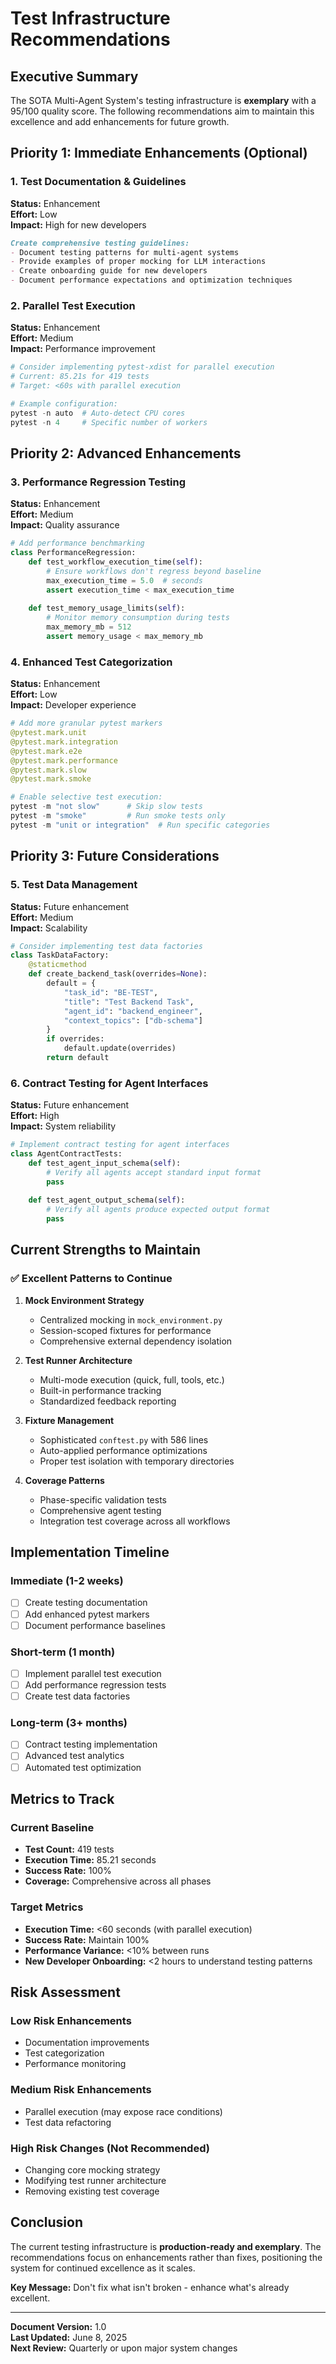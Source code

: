 # Test Infrastructure Recommendations

## Executive Summary
The SOTA Multi-Agent System's testing infrastructure is **exemplary** with a 95/100 quality score. The following recommendations aim to maintain this excellence and add enhancements for future growth.

## Priority 1: Immediate Enhancements (Optional)

### 1. Test Documentation & Guidelines
**Status:** Enhancement  
**Effort:** Low  
**Impact:** High for new developers

```markdown
Create comprehensive testing guidelines:
- Document testing patterns for multi-agent systems
- Provide examples of proper mocking for LLM interactions  
- Create onboarding guide for new developers
- Document performance expectations and optimization techniques
```

### 2. Parallel Test Execution
**Status:** Enhancement  
**Effort:** Medium  
**Impact:** Performance improvement

```python
# Consider implementing pytest-xdist for parallel execution
# Current: 85.21s for 419 tests
# Target: <60s with parallel execution

# Example configuration:
pytest -n auto  # Auto-detect CPU cores
pytest -n 4     # Specific number of workers
```

## Priority 2: Advanced Enhancements

### 3. Performance Regression Testing
**Status:** Enhancement  
**Effort:** Medium  
**Impact:** Quality assurance

```python
# Add performance benchmarking
class PerformanceRegression:
    def test_workflow_execution_time(self):
        # Ensure workflows don't regress beyond baseline
        max_execution_time = 5.0  # seconds
        assert execution_time < max_execution_time
        
    def test_memory_usage_limits(self):
        # Monitor memory consumption during tests
        max_memory_mb = 512
        assert memory_usage < max_memory_mb
```

### 4. Enhanced Test Categorization
**Status:** Enhancement  
**Effort:** Low  
**Impact:** Developer experience

```python
# Add more granular pytest markers
@pytest.mark.unit
@pytest.mark.integration  
@pytest.mark.e2e
@pytest.mark.performance
@pytest.mark.slow
@pytest.mark.smoke

# Enable selective test execution:
pytest -m "not slow"      # Skip slow tests
pytest -m "smoke"         # Run smoke tests only
pytest -m "unit or integration"  # Run specific categories
```

## Priority 3: Future Considerations

### 5. Test Data Management
**Status:** Future enhancement  
**Effort:** Medium  
**Impact:** Scalability

```python
# Consider implementing test data factories
class TaskDataFactory:
    @staticmethod
    def create_backend_task(overrides=None):
        default = {
            "task_id": "BE-TEST",
            "title": "Test Backend Task",
            "agent_id": "backend_engineer",
            "context_topics": ["db-schema"]
        }
        if overrides:
            default.update(overrides)
        return default
```

### 6. Contract Testing for Agent Interfaces
**Status:** Future enhancement  
**Effort:** High  
**Impact:** System reliability

```python
# Implement contract testing for agent interfaces
class AgentContractTests:
    def test_agent_input_schema(self):
        # Verify all agents accept standard input format
        pass
        
    def test_agent_output_schema(self):
        # Verify all agents produce expected output format
        pass
```

## Current Strengths to Maintain

### ✅ Excellent Patterns to Continue

1. **Mock Environment Strategy**
   - Centralized mocking in `mock_environment.py`
   - Session-scoped fixtures for performance
   - Comprehensive external dependency isolation

2. **Test Runner Architecture**
   - Multi-mode execution (quick, full, tools, etc.)
   - Built-in performance tracking
   - Standardized feedback reporting

3. **Fixture Management**
   - Sophisticated `conftest.py` with 586 lines
   - Auto-applied performance optimizations
   - Proper test isolation with temporary directories

4. **Coverage Patterns**
   - Phase-specific validation tests
   - Comprehensive agent testing
   - Integration test coverage across all workflows

## Implementation Timeline

### Immediate (1-2 weeks)
- [ ] Create testing documentation
- [ ] Add enhanced pytest markers
- [ ] Document performance baselines

### Short-term (1 month)
- [ ] Implement parallel test execution
- [ ] Add performance regression tests
- [ ] Create test data factories

### Long-term (3+ months)
- [ ] Contract testing implementation
- [ ] Advanced test analytics
- [ ] Automated test optimization

## Metrics to Track

### Current Baseline
- **Test Count:** 419 tests
- **Execution Time:** 85.21 seconds
- **Success Rate:** 100%
- **Coverage:** Comprehensive across all phases

### Target Metrics
- **Execution Time:** <60 seconds (with parallel execution)
- **Success Rate:** Maintain 100%
- **Performance Variance:** <10% between runs
- **New Developer Onboarding:** <2 hours to understand testing patterns

## Risk Assessment

### Low Risk Enhancements
- Documentation improvements
- Test categorization
- Performance monitoring

### Medium Risk Enhancements  
- Parallel execution (may expose race conditions)
- Test data refactoring

### High Risk Changes (Not Recommended)
- Changing core mocking strategy
- Modifying test runner architecture
- Removing existing test coverage

## Conclusion

The current testing infrastructure is **production-ready and exemplary**. The recommendations focus on enhancements rather than fixes, positioning the system for continued excellence as it scales.

**Key Message:** Don't fix what isn't broken - enhance what's already excellent.

---

**Document Version:** 1.0  
**Last Updated:** June 8, 2025  
**Next Review:** Quarterly or upon major system changes